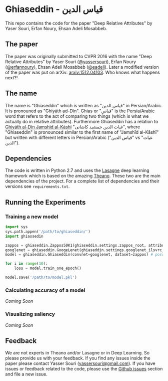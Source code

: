 # Ghiaseddin - قیاس الدین

This repo contains the code for the paper "Deep Relative Attributes" by Yaser Souri, Erfan Noury, Ehsan Adeli Mosabbeb.

## The paper

The paper was originally submitted to CVPR 2016 with the name "Deep Relative Attributes" by Yaser Souri ([@yassersouri](https://github.com/yassersouri)), Erfan Noury ([@erfannoury](https://github.com/erfannoury)), Ehsan Adeli Mosabbeb ([@eadeli](https://github.com/eadeli)).
Later a modified version of the paper was put on arXiv: [arxiv:1512.04103](http://arxiv.org/abs/1512.04103).
Who knows what happens next?!

## The name

The name is "Ghiaseddin" which is written as "قیاس الدین" in Persian/Arabic. It is pronouned as "Ghiyāth ad-Dīn". Ghias or "قیاس" is the Persia/Arabic word that refers to the act of comparing two things (which is what we actually do in relative attributes).
Furthermore Ghiaseddin has a relation to [Ghiyāth al-Dīn Jamshīd al-Kāshī](https://en.wikipedia.org/wiki/Jamsh%C4%ABd_al-K%C4%81sh%C4%AB) "غیاث الدین جمشید کاشانی", where "Ghiaseddin" is pronounced similar to the first name of "Jamshīd al-Kāshī" but written with different letters in Persian/Arabic ("قیاس الدین" vs "غیاث الدین").

## Dependencies

The code is written in Python 2.7 and uses the [Lasagne](https://github.com/Lasagne/Lasagne) deep learning framework which is based on the amazing [Theano](https://github.com/Theano/Theano). These two are the main dependencies of the project. For a complete list of dependencies and their versions see `requirements.txt`.

## Running the Experiments

### Training a new model

```python
import sys
sys.path.appen('/path/to/ghiaseddin/')
import ghiassedin

zappos = ghiaseddin.Zappos50K1(ghiaseddin.settings.zappos_root, attribute_index=0, split_index=0)
googlenet = ghiaseddin.GoogeLenet(ghiaseddin.settings.googlenet_ilsvrc_weights)
model = ghiaseddin.Ghiaseddin(convnet=googlenet, dataset=zappos) # possibility to add other options

for i in range(10):
    loss = model.train_one_epoch()

model.save('/path/to/model.pkl')
```

### Calculating accuracy of a model

_Coming Soon_

### Visualizing saliency

_Coming Soon_

## Feedback

We are not experts in Theano and/or Lasagne or in Deep Learning. So please provide us with your feedback. If you find any issues inside the paper please contact Yasser Souri (yassersouri@gmail.com). If you have issues or feedback related to the code, please use the [Github issues](https://github.com/yassersouri/Ghiaseddin/issues) section and file a new issue.
